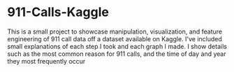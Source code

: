 # 911-Calls-Kaggle

This is a small project to showcase manipulation, visualization, and feature engineering of 911 call data off a dataset available on Kaggle. I've included small explanations of each step I took and each graph I made.
I show details such as the most common reason for 911 calls, and the time of day and year they most frequently occur
